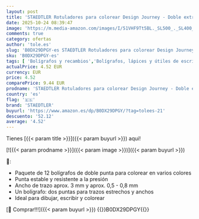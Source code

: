 ```yaml
---
layout: post
title: 'STAEDTLER Rotuladores para colorear Design Journey - Doble extremo  ancho de trazo de 0 5 a 3 0 mm  12 colores surtidos  paquete de 12  3200 C12'
date: 2025-10-24 08:39:47
image: 'https://m.media-amazon.com/images/I/51VHF9Tt5BL._SL500_._SL400_.jpg'
comments: true
category: ofertas
author: 'tole.es'
slug: 'B0DX29DPGY-es STAEDTLER Rotuladores para colorear Design Journey - Doble...'
sku: 'B0DX29DPGY-es'
tags: [ 'Bolígrafos y recambios','Bolígrafos, lápices y útiles de escritura','Oficina y papelería','Rotuladores de punta fina','colorear','rotuladores','staedtler','🇪🇸', ]
actualPrice: 4.52 EUR
currency: EUR
price: 4.52
comparePrice: 9.44 EUR
prodname: 'STAEDTLER Rotuladores para colorear Design Journey - Doble extremo  ancho de trazo de 0 5 a 3 0 mm  12 colores surtidos  paquete de 12  3200 C12'
country: 'es'
flag: '🇪🇸'
brand: 'STAEDTLER'
buyurl: 'https://www.amazon.es/dp/B0DX29DPGY/?tag=tolees-21'
descuento: '52.12'
average: '4.52'
---
```


Tienes [{{< param title >}}]({{< param buyurl >}}) aqui!

[![{{< param prodname >}}]({{< param image >}})]({{< param buyurl >}})

🔎:

- Paquete de 12 bolígrafos de doble punta para colorear en varios colores
- Punta estable y resistente a la presión
- Ancho de trazo aprox. 3 mm y aprox. 0,5 - 0,8 mm
- Un bolígrafo: dos puntas para trazos estrechos y anchos
- Ideal para dibujar, escribir y colorear

[🛒 Comprar!!!]({{< param buyurl >}})
{{<world>}}B0DX29DPGY{{</world>}}
